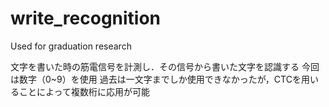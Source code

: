 # write_recognition
Used for graduation research

文字を書いた時の筋電信号を計測し．その信号から書いた文字を認識する
今回は数字（0~9）を使用
過去は一文字までしか使用できなかったが，CTCを用いることによって複数桁に応用が可能
